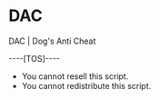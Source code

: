 # DAC
DAC | Dog's Anti Cheat

----[TOS]----
- You cannot resell this script.
- You cannot redistribute this script.
